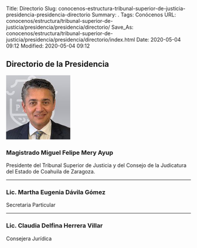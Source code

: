 Title: Directorio
Slug: conocenos-estructura-tribunal-superior-de-justicia-presidencia-presidencia-directorio
Summary: .
Tags: Conócenos
URL: conocenos/estructura/tribunal-superior-de-justicia/presidencia/presidencia/directorio/
Save_As: conocenos/estructura/tribunal-superior-de-justicia/presidencia/presidencia/directorio/index.html
Date: 2020-05-04 09:12
Modified: 2020-05-04 09:12


## Directorio de la Presidencia

![Miguel Felipe Mery Ayup](miguel-felipe-mery-ayup.jpg)

### Magistrado Miguel Felipe Mery Ayup

Presidente del Tribunal Superior de Justicia y del Consejo de la Judicatura del Estado de Coahuila de Zaragoza.

---

### Lic. Martha Eugenia Dávila Gómez

Secretaria Particular

---

### Lic. Claudia Delfina Herrera Villar

Consejera Jurídica



